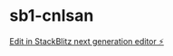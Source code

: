 # sb1-cnlsan

[Edit in StackBlitz next generation editor ⚡️](https://stackblitz.com/~/github.com/EvolvedToaster/sb1-cnlsan)